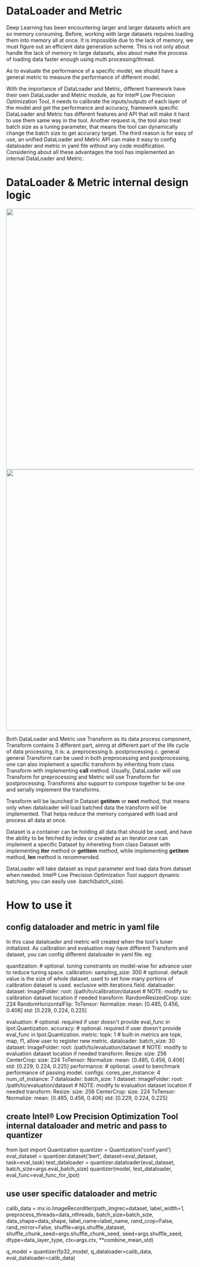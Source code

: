 DataLoader and Metric
=========================================

Deep Learning has been encountering larger and larger datasets which are so memory consuming. Before, working with large datasets requires loading them into memory all at once. It is impossible due to the lack of memory, we must figure out an efficient data generation scheme. This is not only about handle the lack of memory in large datasets, also about make the process of loading data faster enough using multi processing/thread.

As to evaluate the performance of a specific model, we should have a general metric to measure the performance of different model.

With the importance of DataLoader and Metric, different framework have their own DataLoader and Metric module, as for Intel® Low Precision Optimization Tool, it needs to calibrate the inputs/outputs of each layer of the model and get the performance and accuracy, framework specific DataLoader and Metric has different features and API that will make it hard to use them same way in the tool. Another request is, the tool also treat batch size as a tuning parameter, that means the tool can dynamically change the batch size to get accuracy target. The third reason is for easy of use, an unified DataLoader and Metric API can make it easy to config dataloader and metric in yaml file without any code modification. Considering about all these advantages the tool has implemented an internal DataLoader and Metric.

# DataLoader & Metric internal design logic

<div align="left">
  <img src="imgs/dataloader.png" width="700px" />
</div>

<div align="left">
  <img src="imgs/metric.png" width="700px" />
</div>

Both DataLoader and Metric use Transform as its data process component, Transform contains 3 different part, aimng at different part of the life cycle of data processing, it is:
  a. preprocessing
  b. postprocessing
  c. general
general Transform can be used in both preprocessing and postprocessing, one can also implement a specific transform by inheriting from class Transform with implementing __call__ method. Usually, DataLoader will use Transform for preprocessing and Metric will use Transform for postprocessing. Transforms also support to compose together to be one and serially implement the transforms.

Transform will be launched in Dataset __getitem__ or __next__ method, that means only when dataloader will load batched data the transform will be implemented. That helps reduce the memory compared with load and process all data at once. 

Dataset is a container can be holding all data that should be used, and have the ability to be fetched by index or created as an iterator.one can implement a specific Dataset by inhereting from class Dataset with implementing __iter__ method or __getitem__ method, while implementing __getitem__ method, __len__ method is recommended.

DataLoader will take dataset as input parameter and load data from dataset when needed. Intel® Low Precision Optimization Tool support dynamic batching, you can easily use .batch(batch_size).

# How to use it

## config dataloader and metric in yaml file
In this case dataloader and metric will created when the tool's tuner initialized. As calibration and evaluation may have different Transform and dataset, you can config different dataloader in yaml file.
eg:

quantization:                                        # optional. tuning constraints on model-wise for advance user to reduce tuning space.
  calibration:
    sampling_size: 300                               # optional. default value is the size of whole dataset. used to set how many portions of calibration dataset is used. exclusive with iterations field.
    dataloader:
      dataset:
        ImageFolder:
          root: /path/to/calibration/dataset         # NOTE: modify to calibration dataset location if needed
      transform:
        RandomResizedCrop:
          size: 224
        RandomHorizontalFlip:
        ToTensor:
        Normalize:
          mean: [0.485, 0.456, 0.406]
          std: [0.229, 0.224, 0.225]

evaluation:                                          # optional. required if user doesn't provide eval_func in lpot.Quantization.
  accuracy:                                          # optional. required if user doesn't provide eval_func in lpot.Quantization.
    metric:
      topk: 1                                        # built-in metrics are topk, map, f1, allow user to register new metric.
    dataloader:
      batch_size: 30
      dataset:
        ImageFolder:
          root: /path/to/evaluation/dataset          # NOTE: modify to evaluation dataset location if needed
      transform:
        Resize:
          size: 256
        CenterCrop:
          size: 224
        ToTensor:
        Normalize:
          mean: [0.485, 0.456, 0.406]
          std: [0.229, 0.224, 0.225]
  performance:                                       # optional. used to benchmark performance of passing model.
    configs:
      cores_per_instance: 4
      num_of_instance: 7
    dataloader:
      batch_size: 1
      dataset:
        ImageFolder:
          root: /path/to/evaluation/dataset          # NOTE: modify to evaluation dataset location if needed
      transform:
        Resize:
          size: 256
        CenterCrop:
          size: 224
        ToTensor:
        Normalize:
          mean: [0.485, 0.456, 0.406]
          std: [0.229, 0.224, 0.225]

## create Intel® Low Precision Optimization Tool internal dataloader and metric and pass to quantizer
from lpot import Quantization
quantizer = Quantization('conf.yaml')
eval_dataset = quantizer.dataset('bert', dataset=eval_dataset, task=eval_task)
test_dataloader = quantizer.dataloader(eval_dataset, batch_size=args.eval_batch_size)
quantizer(model, test_dataloader, eval_func=eval_func_for_lpot)

## use user specific dataloader and metric

calib_data = mx.io.ImageRecordIter(path_imgrec=dataset, label_width=1, preprocess_threads=data_nthreads, 
                                   batch_size=batch_size, data_shape=data_shape, label_name=label_name,
                                   rand_crop=False, rand_mirror=False, shuffle=args.shuffle_dataset,
                                   shuffle_chunk_seed=args.shuffle_chunk_seed, seed=args.shuffle_seed,
                                   dtype=data_layer_type, ctx=args.ctx, **combine_mean_std)

q_model = quantizer(fp32_model, q_dataloader=calib_data, eval_dataloader=calib_data)
